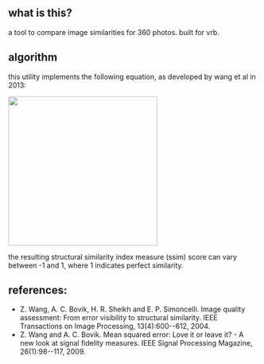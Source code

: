 ## what is this?
a tool to compare image similarities for 360 photos. built for vrb.


## algorithm
this utility implements the following equation, as developed by wang et al in 2013:

<img src="http://file.scirp.org/Html/3-7800146/c060a765-b050-4f10-bc65-5e89c4ea228f.jpg" width="300">

the resulting structural similarity index measure (ssim) score can vary between -1 and 1, where 1 indicates perfect similarity.

## references:
* Z. Wang, A. C. Bovik, H. R. Sheikh and E. P. Simoncelli. Image quality assessment: From error visibility to structural similarity. IEEE Transactions on Image Processing, 13(4):600--612, 2004.
* Z. Wang and A. C. Bovik. Mean squared error: Love it or leave it? - A new look at signal fidelity measures. IEEE Signal Processing Magazine, 26(1):98--117, 2009.
